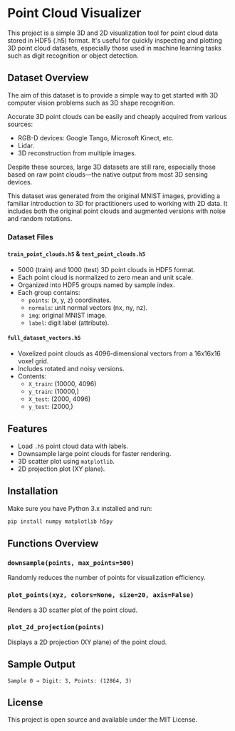# Point Cloud Visualizer

This project is a simple 3D and 2D visualization tool for point cloud data stored in HDF5 (.h5) format. It's useful for quickly inspecting and plotting 3D point cloud datasets, especially those used in machine learning tasks such as digit recognition or object detection.

## Dataset Overview
The aim of this dataset is to provide a simple way to get started with 3D computer vision problems such as 3D shape recognition.

Accurate 3D point clouds can be easily and cheaply acquired from various sources:
- RGB-D devices: Google Tango, Microsoft Kinect, etc.
- Lidar.
- 3D reconstruction from multiple images.

Despite these sources, large 3D datasets are still rare, especially those based on raw point clouds—the native output from most 3D sensing devices.

This dataset was generated from the original MNIST images, providing a familiar introduction to 3D for practitioners used to working with 2D data. It includes both the original point clouds and augmented versions with noise and random rotations.

### Dataset Files
#### `train_point_clouds.h5` & `test_point_clouds.h5`
- 5000 (train) and 1000 (test) 3D point clouds in HDF5 format.
- Each point cloud is normalized to zero mean and unit scale.
- Organized into HDF5 groups named by sample index.
- Each group contains:
  - `points`: (x, y, z) coordinates.
  - `normals`: unit normal vectors (nx, ny, nz).
  - `img`: original MNIST image.
  - `label`: digit label (attribute).


#### `full_dataset_vectors.h5`
- Voxelized point clouds as 4096-dimensional vectors from a 16x16x16 voxel grid.
- Includes rotated and noisy versions.
- Contents:
  - `X_train`: (10000, 4096)
  - `y_train`: (10000,)
  - `X_test`: (2000, 4096)
  - `y_test`: (2000,)

## Features
- Load `.h5` point cloud data with labels.
- Downsample large point clouds for faster rendering.
- 3D scatter plot using `matplotlib`.
- 2D projection plot (XY plane).

## Installation
Make sure you have Python 3.x installed and run:
```bash
pip install numpy matplotlib h5py
```

## Functions Overview
### `downsample(points, max_points=500)`
Randomly reduces the number of points for visualization efficiency.

### `plot_points(xyz, colors=None, size=20, axis=False)`
Renders a 3D scatter plot of the point cloud.

### `plot_2d_projection(points)`
Displays a 2D projection (XY plane) of the point cloud.

## Sample Output
```
Sample 0 → Digit: 3, Points: (12864, 3)
```
## License
This project is open source and available under the MIT License.

